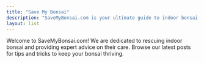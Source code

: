 ```yaml
---
title: "Save My Bonsai"
description: "SaveMyBonsai.com is your ultimate guide to indoor bonsai care. Learn how to identify and fix common problems, master essential techniques, and keep your bonsai thriving."
layout: list
---
```


Welcome to SaveMyBonsai.com! We are dedicated to rescuing indoor bonsai and providing expert advice on their care. Browse our latest posts for tips and tricks to keep your bonsai thriving.